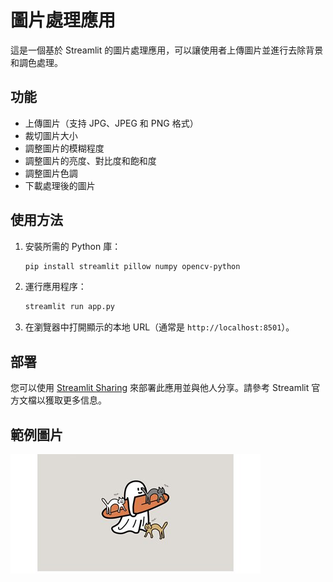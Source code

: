 # 圖片處理應用

這是一個基於 Streamlit 的圖片處理應用，可以讓使用者上傳圖片並進行去除背景和調色處理。

## 功能
- 上傳圖片（支持 JPG、JPEG 和 PNG 格式）
- 裁切圖片大小
- 調整圖片的模糊程度
- 調整圖片的亮度、對比度和飽和度
- 調整圖片色調
- 下載處理後的圖片

## 使用方法

1. 安裝所需的 Python 庫：
    ```bash
    pip install streamlit pillow numpy opencv-python
    ```

2. 運行應用程序：
    ```bash
    streamlit run app.py
    ```

3. 在瀏覽器中打開顯示的本地 URL（通常是 `http://localhost:8501`）。

## 部署

您可以使用 [Streamlit Sharing](https://share.streamlit.io/) 來部署此應用並與他人分享。請參考 Streamlit 官方文檔以獲取更多信息。

## 範例圖片

![範例圖片](400x.jpg)

